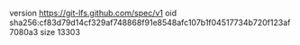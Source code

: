 version https://git-lfs.github.com/spec/v1
oid sha256:cf83d79d14cf329af748868f91e8548afc107b1f04517734b720f123af7080a3
size 13303
